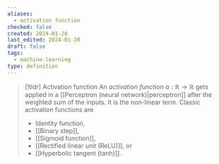 ```yaml
---
aliases:
  - activation function
checked: false
created: 2024-01-20
last_edited: 2024-01-20
draft: false
tags:
  - machine-learning
type: definition
---
```

>[!tldr] Activation function
>An *activation function* $a: \mathbb{R} \rightarrow \mathbb{R}$ gets applied in a [[Perceptron (neural network)|perceptron]] after the weighted sum of the inputs. It is the non-linear term. Classic activation functions are
>- Identity function, 
>- [[Binary step]],
>- [[Sigmoid function]],
>- [[Rectified linear unit (ReLU)]], or
>- [[Hyperbolic tangent (tanh)]].
